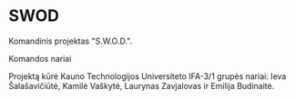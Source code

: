 # SWOD
Komandinis projektas "S.W.O.D.".

Komandos nariai

Projektą kūrė Kauno Technologijos Universiteto IFA-3/1 grupės nariai: Ieva Šalašavičiūtė, Kamilė Vaškytė, Laurynas Zavjalovas ir Emilija Budinaitė.
